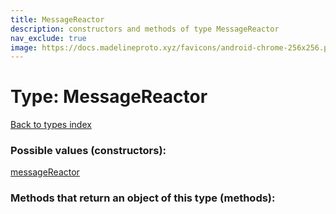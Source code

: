 ```yaml
---
title: MessageReactor
description: constructors and methods of type MessageReactor
nav_exclude: true
image: https://docs.madelineproto.xyz/favicons/android-chrome-256x256.png
---
```

# Type: MessageReactor
[Back to types index](index.html)



### Possible values (constructors):

[messageReactor](/API_docs/constructors/messageReactor.html)  



### Methods that return an object of this type (methods):



